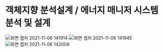 # 객체지향 분석설계 / 에너지 매니저 시스템 분석 및 설계

![화면 캡처 2021-11-06 141914](https://user-images.githubusercontent.com/51106074/140598981-695f09f1-f601-482b-bc33-97f90bc3a0e3.png)
![화면 캡처 2021-11-06 141945](https://user-images.githubusercontent.com/51106074/140598984-cc19f1da-a4eb-41c4-b68c-5ed140d0c4e0.png)
![화면 캡처 2021-11-06 142006](https://user-images.githubusercontent.com/51106074/140598985-796fc420-ab8f-4038-9b13-8d9c714a8df4.png)


